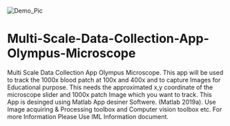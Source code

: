 ![Demo_Pic](https://user-images.githubusercontent.com/79640349/124239509-355c7980-db33-11eb-8cc2-d95496af4357.png)
# Multi-Scale-Data-Collection-App-Olympus-Microscope
Multi Scale Data Collection App Olympus Microscope. This app will be used to track the 1000x blood patch at 100x and 400x and to capture Images for Educational purpose.
This needs the approximated x,y coordinate of the microscope slider and 1000x patch Image which you want to track.
This App is desinged using Matlab App desiner Softwere. (Matlab 2019a).
Use Image acquiring & Processing toolbox and Computer vision toolbox etc.
For more Information Please Use IML Information document. 
